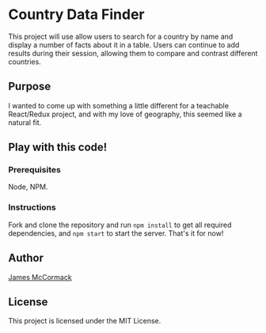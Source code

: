 # Country Data Finder

This project will use allow users to search for a country by name and display a number of facts about it in a table. Users can continue to add results during their session, allowing them to compare and contrast different countries.

## Purpose

I wanted to come up with something a little different for a teachable React/Redux project, and with my love of geography, this seemed like a natural fit.

## Play with this code!

### Prerequisites

Node, NPM.

### Instructions

Fork and clone the repository and run ```npm install``` to get all required dependencies, and ```npm start``` to start the server. That's it for now!

## Author

[James McCormack](https://github.com/Framinus)

## License

This project is licensed under the MIT License.
